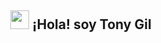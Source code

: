<h2 align = "center">
	<a target="_blank" rel="noopener noreferrer" href="#"><img src="https://tenor.com/bkzj5.gif" width="30px" style="max-width: 100%;"></a>
	¡Hola! soy Tony Gil
</h2>
